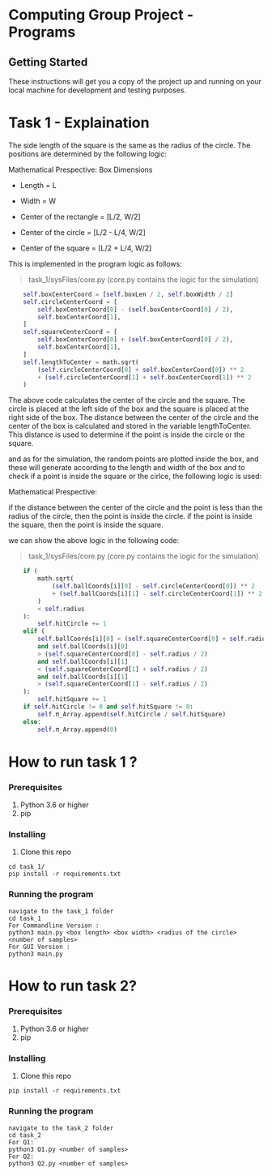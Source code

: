 # Computing Group Project - Programs

## Getting Started
These instructions will get you a copy of the project up and running on your local machine for development and testing purposes.

# Task 1 - Explaination

The side length of the square is the same as the radius of the circle.
The positions are determined by the following logic:

Mathematical Prespective:
Box Dimensions
- Length = L
- Width = W

- Center of the rectangle = [L/2, W/2]
- Center of the circle = [L/2 - L/4, W/2]
- Center of the square = [L/2 + L/4, W/2]

This is implemented in the program logic as follows:

> task_1/sysFiles/core.py (core.py contains the logic for the simulation)
```python
    self.boxCenterCoord = [self.boxLen / 2, self.boxWidth / 2]
    self.circleCenterCoord = [
        self.boxCenterCoord[0] - (self.boxCenterCoord[0] / 2),
        self.boxCenterCoord[1],
    ]
    self.squareCenterCoord = [
        self.boxCenterCoord[0] + (self.boxCenterCoord[0] / 2),
        self.boxCenterCoord[1],
    ]
    self.lengthToCenter = math.sqrt(
        (self.circleCenterCoord[0] + self.boxCenterCoord[0]) ** 2
        + (self.circleCenterCoord[1] + self.boxCenterCoord[1]) ** 2
    )
```
The above code calculates the center of the circle and the square. The circle is placed at the left side of the box and the square is placed at the right side of the box.
The distance between the center of the circle and the center of the box is calculated and stored in the variable lengthToCenter. This distance is used to determine if the point is inside the circle or the square.

and as for the simulation, the random points are plotted inside the box, and these will generate according to the length and width of the box
and to check if a point is inside the square or the cirlce, the following logic is used:

Mathematical Prespective:

if the distance between the center of the circle and the point is less than the radius of the circle, then the point is inside the circle.
if the point is inside the square, then the point is inside the square.

we can show the above logic in the following code:

> task_1/sysFiles/core.py (core.py contains the logic for the simulation)
```python
    if (
        math.sqrt(
            (self.ballCoords[i][0] - self.circleCenterCoord[0]) ** 2
            + (self.ballCoords[i][1] - self.circleCenterCoord[1]) ** 2
        )
        < self.radius
    ):
        self.hitCircle += 1
    elif (
        self.ballCoords[i][0] < (self.squareCenterCoord[0] + self.radius / 2)
        and self.ballCoords[i][0]
        > (self.squareCenterCoord[0] - self.radius / 2)
        and self.ballCoords[i][1]
        < (self.squareCenterCoord[1] + self.radius / 2)
        and self.ballCoords[i][1]
        > (self.squareCenterCoord[1] - self.radius / 2)
    ):
        self.hitSquare += 1
    if self.hitCircle != 0 and self.hitSquare != 0:
        self.π_Array.append(self.hitCircle / self.hitSquare)
    else:
        self.π_Array.append(0)
```

# How to run task 1 ?

### Prerequisites

1. Python 3.6 or higher
2. pip

### Installing

1. Clone this repo
```
cd task_1/
pip install -r requirements.txt
```
### Running the program

```
navigate to the task_1 folder
cd task_1
For Commandline Version :
python3 main.py <box length> <box width> <radius of the circle> <number of samples>
For GUI Version :
python3 main.py
```

# How to run task 2?
### Prerequisites

1. Python 3.6 or higher
2. pip

### Installing

1. Clone this repo
```
pip install -r requirements.txt
```
### Running the program

```
navigate to the task_2 folder
cd task_2
For Q1:
python3 Q1.py <number of samples>
For Q2:
python3 Q2.py <number of samples>
```

